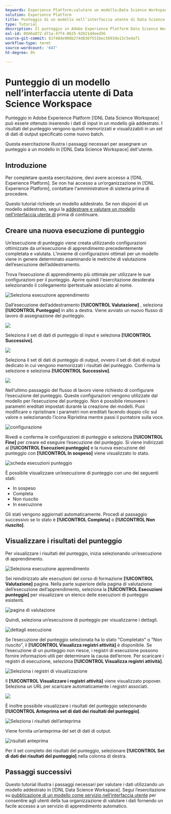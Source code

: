 ```yaml
---
keywords: Experience Platform;valutare un modello;Data Science Workspace;argomenti popolari;ui;punteggio esecuzione;punteggio risultati
solution: Experience Platform
title: Punteggio di un modello nell’interfaccia utente di Data Science Workspace
type: Tutorial
description: Il punteggio in Adobe Experience Platform Data Science Workspace può essere ottenuto inserendo i dati di input in un modello addestrato esistente. I risultati del punteggio vengono quindi memorizzati e visualizzabili in un set di dati di output specificato come nuovo batch.
exl-id: 00d6a872-d71a-47f4-8625-92621d4eed56
source-git-commit: 81f48de908b274d836f551bec5693de13c5edaf1
workflow-type: tm+mt
source-wordcount: '647'
ht-degree: 0%

---
```


# Punteggio di un modello nell’interfaccia utente di Data Science Workspace

Punteggio in Adobe Experience Platform [!DNL Data Science Workspace] può essere ottenuto inserendo i dati di input in un modello già addestrato. I risultati del punteggio vengono quindi memorizzati e visualizzabili in un set di dati di output specificato come nuovo batch.

Questa esercitazione illustra i passaggi necessari per assegnare un punteggio a un modello in [!DNL Data Science Workspace] dell&#39;utente.

## Introduzione

Per completare questa esercitazione, devi avere accesso a [!DNL Experience Platform]. Se non hai accesso a un’organizzazione in [!DNL Experience Platform], contattare l&#39;amministratore di sistema prima di procedere.

Questo tutorial richiede un modello addestrato. Se non disponi di un modello addestrato, segui la [addestrare e valutare un modello nell’interfaccia utente di](./train-evaluate-model-ui.md) prima di continuare.

## Creare una nuova esecuzione di punteggio

Un’esecuzione di punteggio viene creata utilizzando configurazioni ottimizzate da un’esecuzione di apprendimento precedentemente completata e valutata. L’insieme di configurazioni ottimali per un modello viene in genere determinato esaminando le metriche di valutazione dell’esecuzione dell’addestramento.

Trova l’esecuzione di apprendimento più ottimale per utilizzare le sue configurazioni per il punteggio. Aprire quindi l&#39;esercitazione desiderata selezionando il collegamento ipertestuale associato al nome.

![Seleziona esecuzione apprendimento](../images/models-recipes/score/select-run.png)

Dall’esecuzione dell’addestramento **[!UICONTROL Valutazione]** , seleziona **[!UICONTROL Punteggio]** in alto a destra. Viene avviato un nuovo flusso di lavoro di assegnazione del punteggio.

![](../images/models-recipes/score/training_run_overview.png)

Seleziona il set di dati di punteggio di input e seleziona **[!UICONTROL Successivo]**.

![](../images/models-recipes/score/scoring_input.png)

Seleziona il set di dati di punteggio di output, ovvero il set di dati di output dedicato in cui vengono memorizzati i risultati del punteggio. Conferma la selezione e seleziona **[!UICONTROL Successivo]**.

![](../images/models-recipes/score/scoring_results.png)

Nell’ultimo passaggio del flusso di lavoro viene richiesto di configurare l’esecuzione del punteggio. Queste configurazioni vengono utilizzate dal modello per l’esecuzione del punteggio.
Non è possibile rimuovere i parametri ereditati impostati durante la creazione dei modelli. Puoi modificare o ripristinare i parametri non ereditati facendo doppio clic sul valore o selezionando l’icona Ripristina mentre passi il puntatore sulla voce.

![configurazione](../images/models-recipes/score/configuration.png)

Rivedi e conferma le configurazioni di punteggio e seleziona **[!UICONTROL Fine]**  per creare ed eseguire l’esecuzione del punteggio. Si viene indirizzati al **[!UICONTROL Esecuzioni punteggio]** e la nuova esecuzione del punteggio con **[!UICONTROL In sospeso]** viene visualizzato lo stato.

![scheda esecuzioni punteggio](../images/models-recipes/score/scoring_runs_tab.png)

È possibile visualizzare un’esecuzione di punteggio con uno dei seguenti stati:
- In sospeso
- Completa
- Non riuscito
- In esecuzione

Gli stati vengono aggiornati automaticamente. Procedi al passaggio successivo se lo stato è **[!UICONTROL Completa]** o **[!UICONTROL Non riuscito]**.

## Visualizzare i risultati del punteggio

Per visualizzare i risultati del punteggio, inizia selezionando un’esecuzione di apprendimento.

![Seleziona esecuzione apprendimento](../images/models-recipes/score/select-run.png)

Sei reindirizzato alle esecuzioni del corso di formazione **[!UICONTROL Valutazione]** pagina. Nella parte superiore della pagina di valutazione dell’esecuzione dell’apprendimento, seleziona la **[!UICONTROL Esecuzioni punteggio]** per visualizzare un elenco delle esecuzioni di punteggio esistenti.

![pagina di valutazione](../images/models-recipes/score/view_scoring_runs.png)

Quindi, seleziona un’esecuzione di punteggio per visualizzarne i dettagli.

![dettagli esecuzione](../images/models-recipes/score/view_details.png)

Se l’esecuzione del punteggio selezionata ha lo stato &quot;Completato&quot; o &quot;Non riuscito&quot;, il **[!UICONTROL Visualizza registri attività]** è disponibile. Se l’esecuzione di un punteggio non riesce, i registri di esecuzione possono fornire informazioni utili per determinare la causa dell’errore. Per scaricare i registri di esecuzione, seleziona **[!UICONTROL Visualizza registri attività]**.

![Seleziona i registri di visualizzazione](../images/models-recipes/score/view_logs.png)

Il **[!UICONTROL Visualizzare i registri attività]** viene visualizzato popover. Seleziona un URL per scaricare automaticamente i registri associati.

![](../images/models-recipes/score/activity_logs.png)

È inoltre possibile visualizzare i risultati del punteggio selezionando  **[!UICONTROL Anteprima set di dati dei risultati del punteggio]**.

![Seleziona i risultati dell’anteprima](../images/models-recipes/score/view_results.png)

Viene fornita un’anteprima del set di dati di output.

![risultati anteprima](../images/models-recipes/score/preview_results.png)

Per il set completo dei risultati del punteggio, selezionare **[!UICONTROL Set di dati dei risultati del punteggio]** nella colonna di destra.

## Passaggi successivi

Questo tutorial illustra i passaggi necessari per valutare i dati utilizzando un modello addestrato in [!DNL Data Science Workspace]. Segui l’esercitazione su [pubblicazione di un modello come servizio nell’interfaccia utente](./publish-model-service-ui.md) per consentire agli utenti della tua organizzazione di valutare i dati fornendo un facile accesso a un servizio di apprendimento automatico.
